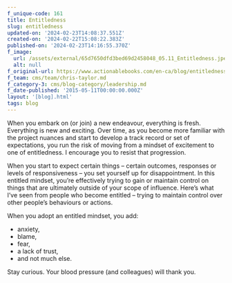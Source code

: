 ```yaml
---
f_unique-code: 161
title: Entitledness
slug: entitledness
updated-on: '2024-02-23T14:08:37.551Z'
created-on: '2024-02-22T15:08:22.383Z'
published-on: '2024-02-23T14:16:55.370Z'
f_image:
  url: /assets/external/65d7650dfd3bed69d2458048_05.11_Entitledness.jpeg
  alt: null
f_original-url: https://www.actionablebooks.com/en-ca/blog/entitledness/
f_team: cms/team/chris-taylor.md
f_category-3: cms/blog-category/leadership.md
f_date-published: '2015-05-11T00:00:00.000Z'
layout: '[blog].html'
tags: blog
---
```


When you embark on (or join) a new endeavour, everything is fresh. Everything is new and exciting. Over time, as you become more familiar with the project nuances and start to develop a track record or set of expectations, you run the risk of moving from a mindset of excitement to one of entitledness. I encourage you to resist that progression.

When you start to expect certain things – certain outcomes, responses or levels of responsiveness – you set yourself up for disappointment. In this entitled mindset, you’re effectively trying to gain or maintain control on things that are ultimately outside of your scope of influence. Here’s what I’ve seen from people who become entitled – trying to maintain control over other people’s behaviours or actions.

When you adopt an entitled mindset, you add:

*   anxiety,
*   blame,
*   fear,
*   a lack of trust,
*   and not much else.

Stay curious. Your blood pressure (and colleagues) will thank you.
